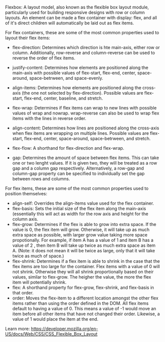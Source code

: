 Flexbox: 
A layout model, also known as the flexible box layout module, particularly used for building responsive designs with row or column layouts.
An element can be made a flex container with display: flex, and all of it's direct children will automatically be laid out as flex items.

For flex containers, these are some of the most common properties used to layout their flex items:

- flex-direction: Determines which direction is hte main-axis, either row or column. Additionally, row-reverse and column-reverse can be
  used to reverse the order of flex items.
  
- justify-content: Determines how elements are positioned along the main-axis with possible values of flex-start, flex-end, center,
  space-around, space-betrween, and space-evenly.
  
- align-items: Determines how elements are positioned along the cross-axis (the one not selected by flex-direction). Possible values are
  flex-start, flex-end, center, baseline, and stretch.
  
- flex-wrap: Determines if flex items can wrap to new lines with possible values of wrap and nowrap. wrap-reverse can also be used
  to wrap flex items with the lines in reverse order.

- align-content: Determines how lines are positioned along the cross-axis when flex items are wrapping on multiple lines. Possible values are
  flex-start, flex-end, center, space-around, space-betrween, and stretch.

- flex-flow: A shorthand for flex-direction and flex-wrap.
  
- gap: Determines the amount of space between flex items. This can take one or two lenght values. If it is given two, they will be treated as a row
  gap and a column gap respectively. Alternatively, a row-gap and column-gap property can be specified to individually set the gap between rows and columns.

For flex items, these are some of the most common properties used to position themselves:
- align-self: Overrides the align-items value used for the flex container.
- flex-basis: Sets the initial size of the flex item along the main-axis (essentially this will act as width for the row axis and height for the column axis.
- flex-grow: Determines if the flex is able to grow into extra space. If the value is 0, the flex item will grow. Otherwise, it will take up as much extra space as possible, with larger grow value taking more space propotionally. For example, if item A has a value of 1 and item B has a value of 2 , then item B will take up twice as much extra space as item A. (Note: it does not mean it will be twice as large, only that it will take twice as much of space.)
- flex-shrink: Determines if a flex item is able to shrink in the case that the flex items are too large for the container. Flex items with a value of 0 will not shrink. Otherwise they will all shrink proportionally based on their values, similar to flex-grow. The heigher the value, the more the flex item will potentially shrink.
- flex: A shorthand property for flex-grow, flex-shrink, and flex-basis in that order.
- order: Moves the flex-item to a different location amongst the other flex items rather than using the order defined in the DOM. All flex items default to having a value of 0. This means a value of -1 would move an item before all other items that have not changed their order. Likewise, a value of 1 would place the item at the end.

Learn more: https://developer.mozilla.org/en-US/docs/Web/CSS/CSS_Flexible_Box_Layout
